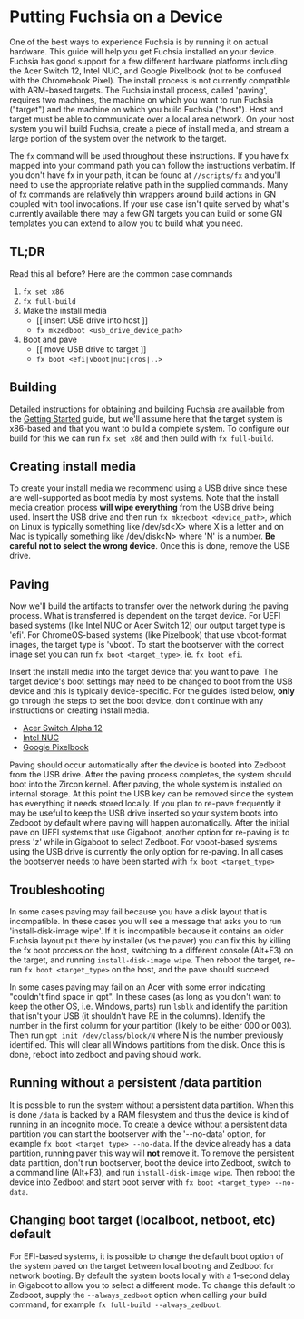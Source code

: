 # Putting Fuchsia on a Device

One of the best ways to experience Fuchsia is by running it on actual hardware.
This guide will help you get Fuchsia installed on your device. Fuchsia has good
support for a few different hardware platforms including the Acer Switch 12,
Intel NUC, and Google Pixelbook (not to be confused with the Chromebook Pixel).
The install process is not currently compatible with ARM-based targets. The
Fuchsia install process, called 'paving', requires two machines, the machine on
which you want to run Fuchsia ("target") and the machine on which you build
Fuchsia ("host"). Host and target must be able to communicate over a local area
network. On your host system you will build Fuchsia, create a piece of install
media, and stream a large portion of the system over the network to the target.

The `fx` command will be used throughout these instructions. If you have fx
mapped into your command path you can follow the instructions verbatim. If you
don't have fx in your path, it can be found at `//scripts/fx` and you'll need
to use the appropriate relative path in the supplied commands. Many of fx
commands are relatively thin wrappers around build actions in GN coupled with
tool invocations. If your use case isn't quite served by what's currently
available there may a few GN targets you can build or some GN templates you can
extend to allow you to build what you need.

## TL;DR

Read this all before? Here are the common case commands
1. `fx set x86`
2. `fx full-build`
3. Make the install media
    * [[ insert USB drive into host ]]
    * `fx mkzedboot <usb_drive_device_path>`
4. Boot and pave
    * [[ move USB drive to target ]]
    * `fx boot <efi|vboot|nuc|cros|..>`

## Building

Detailed instructions for obtaining and building Fuchsia are available from the
[Getting Started](getting_started.md) guide, but we'll assume here that the
target system is x86-based and that you want to build a complete system. To
configure our build for this we can run `fx set x86` and then build with
`fx full-build`.

## Creating install media

To create your install media we recommend using a USB drive since these are
well-supported as boot media by most systems. Note that the install media
creation process **will wipe everything** from the USB drive being used. Insert the
USB drive and then run `fx mkzedboot <device_path>`, which on Linux is
typically something like /dev/sd&lt;X&gt; where X is a letter and on Mac is typically
something like /dev/disk&lt;N&gt; where 'N' is a number. **Be careful not to select
the wrong device**. Once this is done, remove the USB drive.

## Paving

Now we'll build the artifacts to transfer over the network during the paving
process. What is transferred is dependent on the target device. For UEFI based
systems (like Intel NUC or Acer Switch 12) our output target type is 'efi'. For
ChromeOS-based systems (like Pixelbook) that use vboot-format images, the target
type is 'vboot'. To start the bootserver with the correct image set you can run
`fx boot <target_type>`, ie. `fx boot efi`.

Insert the install media into the target device that you want to pave. The target
device's boot settings may need to be changed to boot from the USB device and
this is typically device-specific. For the guides listed below, **only** go
through the steps to set the boot device, don't continue with any instructions on
creating install media.
* [Acer Switch Alpha 12](https://fuchsia.googlesource.com/zircon/+/master/docs/targets/acer12.md)
* [Intel NUC](https://fuchsia.googlesource.com/zircon/+/master/docs/targets/nuc.md)
* [Google Pixelbook](development/hardware/pixelbook.md)

Paving should occur automatically after the device is booted into Zedboot from the
USB drive. After the paving process completes, the system should boot into the
Zircon kernel. After paving, the whole system is installed on internal storage. At
this point the USB key can be removed since the system has everything it needs
stored locally. If you plan to re-pave frequently it may be useful to keep the
USB drive inserted so your system boots into Zedboot by default where paving
will happen automatically. After the initial pave on UEFI systems that use
Gigaboot, another option for re-paving is to press 'z' while in Gigaboot to
select Zedboot. For vboot-based systems using the USB drive is currently the
only option for re-paving. In all cases the bootserver needs to have been
started with `fx boot <target_type>`

## Troubleshooting

In some cases paving may fail because you have a disk layout that is incompatible.
In these cases you will see a message that asks you to run
'install-disk-image wipe'. If it is incompatible because it contains an older
Fuchsia layout put there by installer (vs the paver) you can fix this by killing
the fx boot process on the host, switching to a different console (Alt+F3) on
the target, and running `install-disk-image wipe`. Then reboot the target,
re-run `fx boot <target_type>` on the host, and the pave should succeed.

In some cases paving may fail on an Acer with some error indicating "couldn't
find space in gpt". In these cases (as long as you don't want to keep the other
OS, i.e. Windows, parts) run `lsblk` and identify the partition that isn't your
USB (it shouldn't have RE in the columns). Identify the number in the first
column for your partition (likely to be either 000 or 003). Then run
`gpt init /dev/class/block/N` where N is the number previously identified. This
will clear all Windows partitions from the disk. Once this is done, reboot into
zedboot and paving should work.

## Running without a persistent /data partition

It is possible to run the system without a persistent data partition. When this is
done `/data` is backed by a RAM filesystem and thus the device is kind of running
in an incognito mode. To create a device without a persistent data partition you
can start the bootserver with the '--no-data' option, for example
`fx boot <target_type> --no-data`. If the device already has a data
partition, running paver this way will **not** remove it. To remove the persistent
data partition, don't run bootserver, boot the device into Zedboot, switch to a
command line (Alt+F3), and run `install-disk-image wipe`. Then reboot the
device into Zedboot and start boot server with
`fx boot <target_type> --no-data`.

## Changing boot target (localboot, netboot, etc) default

For EFI-based systems, it is possible to change the default boot option of the
system paved on the target between local booting and Zedboot for network booting.
By default the system boots locally with a 1-second delay in Gigaboot to allow you
to select a different mode. To change this default to Zedboot, supply the
`--always_zedboot` option when calling your build command, for example
`fx full-build --always_zedboot`.
